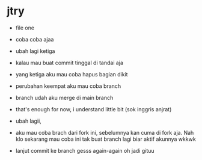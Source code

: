 # jtry
- file one

- coba coba ajaa

- ubah lagi ketiga

- kalau mau buat commit tinggal di tandai aja

- yang ketiga aku mau coba hapus bagian dikit

- perubahan keempat aku mau coba branch 

- branch udah aku merge di main branch

- that's enough for now, i understand little bit (sok inggris anjrat)

- ubah lagii, 

- aku mau coba brach dari fork ini, sebelumnya kan cuma di fork aja. Nah klo sekarang mau coba ini tak buat branch lagi biar aktif akunnya wkkwk


* lanjut commit ke branch gesss
again-again
oh jadi gituu


